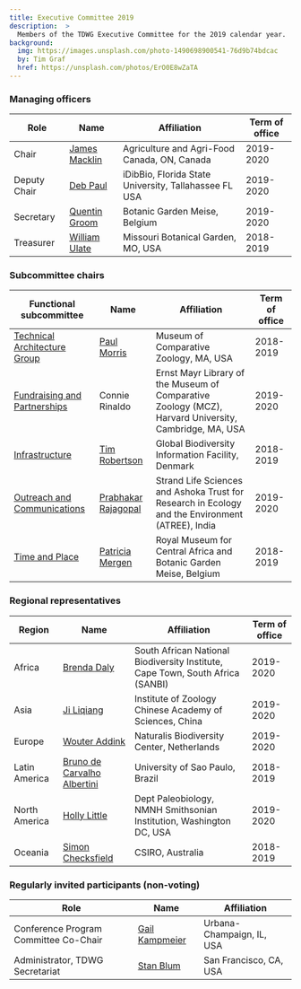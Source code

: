 ```yaml
---
title: Executive Committee 2019
description:  >
  Members of the TDWG Executive Committee for the 2019 calendar year.
background:
  img: https://images.unsplash.com/photo-1490698900541-76d9b74bdcac
  by: Tim Graf
  href: https://unsplash.com/photos/ErO0E8wZaTA
---
```


### Managing officers

Role | Name | Affiliation | Term of office
--- | --- | --- | ---
Chair | [James Macklin](mailto:james.macklin@agr.gc.ca) | Agriculture and Agri-Food Canada, ON, Canada | 2019-2020
Deputy Chair | [Deb Paul](mailto:dpaul@fsu.edu) | iDibBio, Florida State University, Tallahassee FL USA | 2019-2020
Secretary | [Quentin Groom](mailto:secretary@tdwg.org) | Botanic Garden Meise, Belgium | 2019-2020
Treasurer | [William Ulate](mailto:treasurer@tdwg.org) | Missouri Botanical Garden, MO, USA | 2018-2019

### Subcommittee chairs

Functional subcommittee | Name | Affiliation | Term of office
--- | --- | --- | ---
[Technical Architecture Group](../../committees/tag/) | [Paul Morris](mailto:mole@morris.net) | Museum of Comparative Zoology, MA, USA | 2018-2019
[Fundraising and Partnerships](../../committees/fundraising/) | Connie Rinaldo | Ernst Mayr Library of the Museum of Comparative Zoology (MCZ), Harvard University, Cambridge, MA, USA | 2019-2020
[Infrastructure](../../committees/infrastructure/) | [Tim Robertson](mailto:trobertson@gbif.org) | Global Biodiversity Information Facility, Denmark | 2018-2019
[Outreach and Communications](../../committees/outreach/) | [Prabhakar Rajagopal](mailto:prabha.prabhakar@gmail.com) | Strand Life Sciences and Ashoka Trust for Research in Ecology and the Environment (ATREE), India | 2019-2020
[Time and Place](../../committees/tardis/) | [Patricia Mergen](mailto:mergen.patricia@gmail.com) | Royal Museum for Central Africa and Botanic Garden Meise, Belgium | 2018-2019

### Regional representatives

Region | Name | Affiliation | Term of office
--- | --- | --- | ---
Africa | [Brenda Daly](mailto:B.Daly@sanbi.org.za) | South African National Biodiversity Institute, Cape Town, South Africa (SANBI) | 2019-2020
Asia | [Ji Liqiang](mailto:ji@ioz.dot.cn) | Institute of Zoology Chinese Academy of Sciences, China | 2019-2020
Europe | [Wouter Addink](mailto:wouter.addink@naturalis.nl) | Naturalis Biodiversity Center, Netherlands | 2019-2020
Latin America | [Bruno de Carvalho Albertini](mailto:balbertini@gmail.com) | University of Sao Paulo, Brazil | 2018-2019
North America | [Holly Little](mailto:littleh@si.edu) | Dept Paleobiology, NMNH Smithsonian Institution, Washington DC, USA | 2019-2020
Oceania | [Simon Checksfield](mailto:simon.checksfield@csiro.au) | CSIRO, Australia | 2018-2019

### Regularly invited participants (non-voting)

Role | Name | Affiliation
--- | --- | ---
Conference Program Committee Co-Chair | [Gail Kampmeier](mailto:gkamp@illinois.edu) | Urbana-Champaign, IL, USA
Administrator, TDWG Secretariat | [Stan Blum](mailto:secretariat@tdwg.org) | San Francisco, CA, USA
